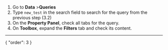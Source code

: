 1. Go to **Data** >**Queries**
2. Type `new_test` in the search field to search for the query from the previous step (3.2)
3. On the **Property Panel**, check all tabs for the query.
4. On **Toolbox**, expand the **Filters** tab and check its content.
---
{
  "order": 3
}